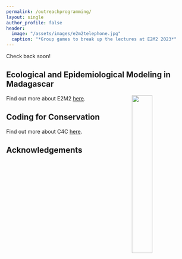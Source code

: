```yaml
---
permalink: /outreachprogramming/
layout: single
author_profile: false
header:
  image: "/assets/images/e2m2telephone.jpg"
  caption: "*Group games to break up the lectures at E2M2 2023*"
---
```


Check back soon!

## Ecological and Epidemiological Modeling in Madagascar


<img align="right" width="33%" margin-left="20px" src="/assets/images/aboutme1.jpg">


Find out more about E2M2 [here](https://e2m2.org/).


## Coding for Conservation

Find out more about C4C [here](https://coding4conservation.org/).

## Acknowledgements